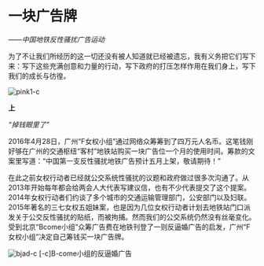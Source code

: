 # 一块广告牌
 *——中国地铁反性骚扰广告运动*

为了不让我们所经历的这一切还没有被人知道就已经被遗忘，我有义务把它们写下来：写下这些充满创意和力量的行动，写下政府的打压怎样作用在我们身上，写下我们的成长与彷徨。

![pink1-c](https://meilixiao.github.io/pics/1/pink1.JPG)

**上**

*“掉钱眼里了”*

2016年4月28日，广州“F女权小组”通过网络众筹筹到了四万元人名币。这笔钱刚好够在广州的交通枢纽“客村”地铁站购买一块广告位一个月的使用时间。筹款的文案里写道：“中国第一支反性骚扰地铁广告预计五月上架，敬请期待！”

在此之前女权行动者已经就公交系统性骚扰的议题和政府做过很多次沟通了。从2013年开始每年都会给两会人大代表写建议信，也有不少代表提交了这个提案。2014年女权行动者们约谈了多个城市的交通运输管理部门，公安部门以及妇联。2015年著名的三七女权五姐妹案，也是因为几位女权行动者计划去地铁站门口派发关于公交反性骚扰的贴纸，而被拘捕。然而我们的公交系统仍然没有丝毫变化。受到北京“Bcome小组”众筹广告费在地铁刊登了一则反逼婚广告的启发，广州“F女权小组”决定自己筹钱买一块广告牌。

![bjad-c](https://meilixiao.github.io/pics/1/bjad.jpg)
[-c]B-come小组的反逼婚广告
